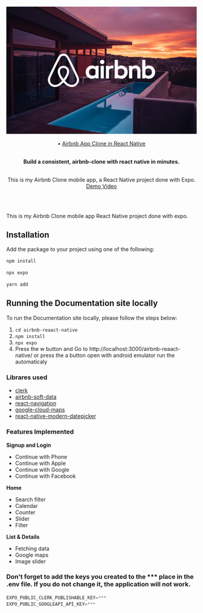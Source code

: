 ![Airbnb Image](./Airbnb.jpg)

<div align="center">
 • <a href="https://reactnative.dev/">Airbnb App Clone in React Native</a>
</br></br>

**Build a consistent, airbnb-clone with react native in minutes.**
</br>
</br>

This is my Airbnb Clone mobile app, a React Native project done with Expo.
[Demo Video](https://youtu.be/itiW7R-g7RY)

</br>
</br>

</div>

This is my Airbnb Clone mobile app React Native project done with expo.

## Installation

Add the package to your project using one of the following:

```bash
npm install
```

```bash
npx expo
```

```bash
yarn add
```

## Running the Documentation site locally

To run the Documentation site locally, please follow the steps below:

1. `cd airbnb-reaact-native`
2. `npm install`
3. `npx expo`
4. Press the w button and Go to http://localhost:3000/airbnb-reaact-native/ or press the a button open with android emulator run the automaticaly

### Librares used

- [clerk](https://clerk.com/)
- [airbnb-soft-data](https://public.opendatasoft.com/explore/?sort=modified)
- [react-navigation](https://reactnavigation.org/docs/getting-started/)
- [google-cloud-maps](https://cloud.google.com/gcp/?hl=tr&utm_source=google&utm_medium=cpc&utm_campaign=emea-tr-all-tr-bkws-all-all-trial-e-gcp-1707574&utm_content=text-ad-none-any-DEV_c-CRE_548685055657-ADGP_Hybrid+%7C+BKWS+-+EXA+%7C+Txt+~+GCP+~+General%23v2-KWID_43700060393216028-aud-606988878414:kwd-6458750523-userloc_1012782&utm_term=KW_google%20cloud-NET_g-PLAC_&&gad_source=1&gclid=CjwKCAiA75itBhA6EiwAkho9e5WA4r9U3QCr5a6EGbRlGWi8aerfbq03h9v2yH2bA8WNE6rbWsTTAxoCmQUQAvD_BwE&gclsrc=aw.ds)
- [react-native-modern-datepicker](https://hosseinshabani.github.io/react-native-modern-datepicker/)


### Features Implemented

**Signup and Login**

- Continue with Phone
- Continue with Apple
- Continue with Google
- Continue with Facebook

**Home**

- Search filter
- Calendar
- Counter
- Slider
- Filter

**List & Details**

- Fetching data
- Google maps
- Image slider

### Don't forget to add the keys you created to the *** place in the .env file. If you do not change it, the application will not work.
```jsx
EXPO_PUBLIC_CLERK_PUBLISHABLE_KEY=***
EXPO_PUBLIC_GOOGLEAPI_API_KEY=***
```

